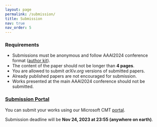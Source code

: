 ```yaml
---
layout: page
permalink: /submission/
title: Submission
nav: true
nav_order: 5
---
```


### Requirements

* Submissions must be anonymous and follow AAAI2024 conference format ([author kit](https://aaai.org/authorkit24-2/)).
* The content of the paper should not be longer than **4 pages**.
* You are allowed to submit *arXiv.org* versions of submitted papers.
* Already published papers are not encouraged for submission.
* Works presented at the main AAAI2024 conference should not be submitted.

### [Submission Portal](https://cmt3.research.microsoft.com/EIW2024)

You can submit your works using our Microsoft CMT [portal](https://cmt3.research.microsoft.com/EIW2024).

Submission deadline will be **Nov 24, 2023 at 23:55 (anywhere on earth)**.

